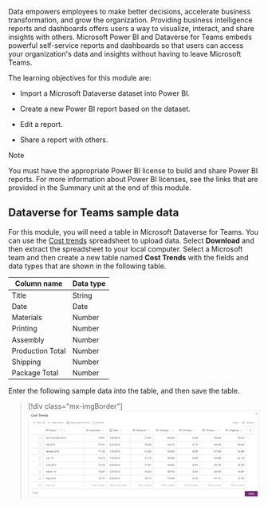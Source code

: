 Data empowers employees to make better decisions, accelerate business transformation, and grow the organization. Providing business intelligence reports and dashboards offers users a way to visualize, interact, and share insights with others. Microsoft Power BI and Dataverse for Teams embeds powerful self-service reports and dashboards so that users can access your organization's data and insights without having to leave Microsoft Teams.

The learning objectives for this module are:

- Import a Microsoft Dataverse dataset into Power BI.

- Create a new Power BI report based on the dataset.

- Edit a report.

- Share a report with others.

> [!NOTE]
> You must have the appropriate Power BI license to build and share Power BI reports. For more information about Power BI licenses, see the links that are provided in the Summary unit at the end of this module.

## Dataverse for Teams sample data

For this module, you will need a table in Microsoft Dataverse for Teams. You can use the [Cost trends](https://github.com/MicrosoftDocs/mslearn-developer-tools-power-platform/raw/master/power-apps/dataverse-power-bi/CostTrends.zip) spreadsheet to upload data. Select **Download** and then extract the spreadsheet to your local computer. Select a Microsoft team and then create a new table named **Cost Trends** with the fields and data types that are shown in the following table.

| Column name | Data type |
|-------------|-----------|
| Title | String |
| Date | Date |
| Materials | Number |
| Printing | Number |
| Assembly | Number |
| Production Total | Number |
| Shipping | Number |
|   Package Total | Number |

Enter the following sample data into the table, and then save the table.

> [!div class="mx-imgBorder"]
> [![Screenshot of the Cost Trends dialog box with seven rows of data added.](../media/image-1.png)](../media/image-1.png#lightbox)
